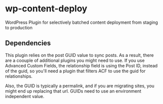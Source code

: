 # wp-content-deploy
WordPress Plugin for selectively batched content deployment from staging to production

## Dependencies
This plugin relies on the post GUID value to sync posts. As a result, there are a coouple of additional plugins you might need to use.
If you use Advanced Custom Fields, the relationship field is using the Post ID, instead of the guid, so you'll need a plugin that filters ACF to use the guid for relationships.

Also, the GUID is typically a permalink, and if you are migrating sites, you might end up replacing that url. GUIDs need to use an environment independent value.
